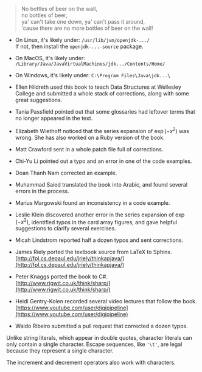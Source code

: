 > No bottles of beer on the wall,<br/>
> no bottles of beer,<br/>
> ya' can't take one down, ya' can't pass it around,<br/>
> 'cause there are no more bottles of beer on the wall!




* On Linux, it's likely under: `/usr/lib/jvm/openjdk-.../` <br/> If not, then install the `openjdk-...-source` package.
* On MacOS, it's likely under: <br/> `/Library/Java/JavaVirtualMachines/jdk.../Contents/Home/`
* On Windows, it's likely under: `C:\Program Files\Java\jdk...\`





* Ellen Hildreth used this book to teach Data Structures at Wellesley College and submitted a whole stack of corrections, along with some great suggestions.
* Tania Passfield pointed out that some glossaries had leftover terms that no longer appeared in the text.
* Elizabeth Wiethoff noticed that the series expansion of $\exp(-x^2)$ was wrong. She has also worked on a Ruby version of the book.
* Matt Crawford sent in a whole patch file full of corrections.
* Chi-Yu Li pointed out a typo and an error in one of the code examples.
* Doan Thanh Nam corrected an example.
* Muhammad Saied translated the book into Arabic, and found several errors in the process.
* Marius Margowski found an inconsistency in a code example.
* Leslie Klein discovered another error in the series expansion of $\exp(-x^2)$, identified typos in the card array figures, and gave helpful suggestions to clarify several exercises.
* Micah Lindstrom reported half a dozen typos and sent corrections.
* James Riely ported the textbook source from LaTeX to Sphinx. <br/> [http://fpl.cs.depaul.edu/jriely/thinkapjava/](http://fpl.cs.depaul.edu/jriely/thinkapjava/)
* Peter Knaggs ported the book to C#. <br/> [http://www.rigwit.co.uk/think/sharp/](http://www.rigwit.co.uk/think/sharp/)
* Heidi Gentry-Kolen recorded several video lectures that follow the book. <br/> [https://www.youtube.com/user/digipipeline](https://www.youtube.com/user/digipipeline)
* Waldo Ribeiro submitted a pull request that corrected a dozen typos.



Unlike string literals, which appear in double quotes, character literals can only contain a single character. Escape sequences, like `'\t'`, are legal because they represent a single character.

The increment and decrement operators also work with characters.